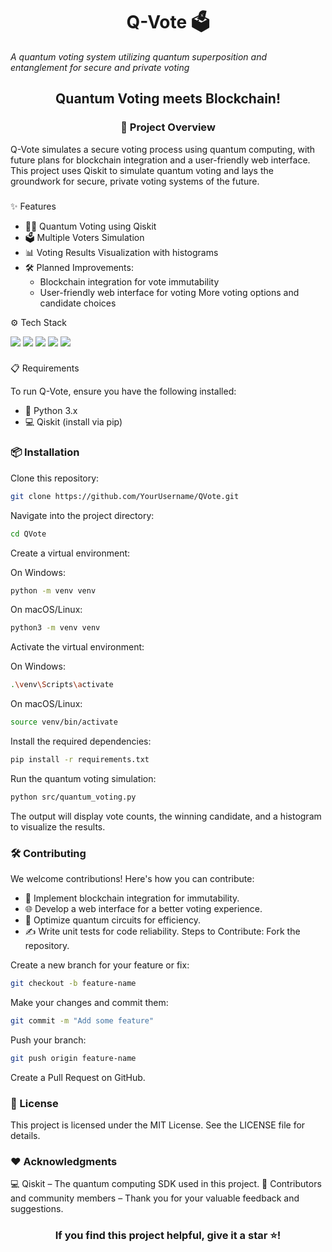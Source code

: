 # <div align="center"> Q-Vote 🗳️ 
<i>A quantum voting system utilizing quantum superposition and entanglement for secure and private voting</i>

## </div> <p align="center"> <b>Quantum Voting meets Blockchain!</b> </p>
### <p align="center">🚀 Project Overview</p>
Q-Vote simulates a secure voting process using quantum computing, with future plans for blockchain integration and a user-friendly web interface. This project uses Qiskit to simulate quantum voting and lays the groundwork for secure, private voting systems of the future.

<div align="center">

### </div> <p align="left">✨ Features</p>
- 🧑‍🔬 Quantum Voting using Qiskit
- 🗳️ Multiple Voters Simulation
- 📊 Voting Results Visualization with histograms
- 🛠️ Planned Improvements:
    - Blockchain integration for vote immutability
    - User-friendly web interface for voting
More voting options and candidate choices
<p align="left">⚙️ Tech Stack</p>
<div align="left">
<a href="https://qiskit.org/"><img src="https://img.shields.io/badge/Qiskit-6929c4?style=for-the-badge&logo=IBM&logoColor=white"></a> <a href="https://www.python.org/"><img src="https://img.shields.io/badge/Python-3776AB?style=for-the-badge&logo=python&logoColor=white"></a> <a href="https://flask.palletsprojects.com/"><img src="https://img.shields.io/badge/-Flask-000000?logo=flask&logoColor=white&style=for-the-badge"></a> <a href="https://www.javascript.com/"><img src="https://img.shields.io/badge/JavaScript-F7DF1E?style=for-the-badge&logo=JavaScript&logoColor=black"></a> <a href="https://nodejs.org/en/"><img src="https://img.shields.io/badge/Node.js-339933?style=for-the-badge&logo=Node.js&logoColor=white"></a>

### </div> <p align="left">📋 Requirements</p>
To run Q-Vote, ensure you have the following installed:

- 🐍 Python 3.x
- 💻 Qiskit (install via pip)
### <p align="left">📦 Installation</p>
Clone this repository:

```bash
git clone https://github.com/YourUsername/QVote.git
```
Navigate into the project directory:

```bash
cd QVote
```
Create a virtual environment:

On Windows:

```bash
python -m venv venv
```
On macOS/Linux:

```bash
python3 -m venv venv
```
Activate the virtual environment:

On Windows:

```bash
.\venv\Scripts\activate
```
On macOS/Linux:

```bash
source venv/bin/activate
```
Install the required dependencies:

```bash
pip install -r requirements.txt
```
Run the quantum voting simulation:

```bash
python src/quantum_voting.py
```
The output will display vote counts, the winning candidate, and a histogram to visualize the results.

### <p align="left">🛠 Contributing</p>
We welcome contributions! Here's how you can contribute:

- 🔗 Implement blockchain integration for immutability.
- 🌐 Develop a web interface for a better voting experience.
- 🔄 Optimize quantum circuits for efficiency.
- ✍️ Write unit tests for code reliability.
Steps to Contribute:
Fork the repository.

Create a new branch for your feature or fix:

```bash
git checkout -b feature-name
```
Make your changes and commit them:

```bash
git commit -m "Add some feature"
```
Push your branch:

```bash
git push origin feature-name
```
Create a Pull Request on GitHub.

### <p align="left">📄 License</p>
This project is licensed under the MIT License. See the LICENSE file for details.

### <p align="left">❤️ Acknowledgments</p>
💻 Qiskit – The quantum computing SDK used in this project.
🙌 Contributors and community members – Thank you for your valuable feedback and suggestions.
### <div align="center"> <p>If you find this project helpful, give it a star ⭐!</p> </div>